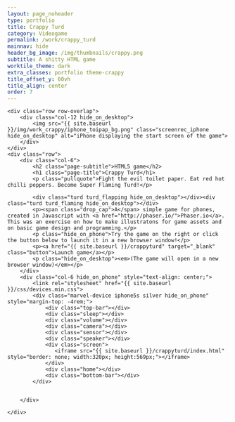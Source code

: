 ```yaml
---
layout: page_noheader
type: portfolio
title: Crappy Turd
category: Videogame
permalink: /work/crappy_turd
mainnav: hide
header_bg_image: /img/thumbnails/crappy.png
subtitle: A shitty HTML game 
worktile_theme: dark
extra_classes: portfolio theme-crappy
title_offset_y: 60vh
title_align: center
order: 7
---
```


<div class="wrapper">	

	<div class="row row-overlap">
		<div class="col-12 hide_on_desktop">
			<img src="{{ site.baseurl }}/img/work_crappy/iphone_toipap_bg.png" class="screenrec_iphone hide_on_desktop" alt="iPhone displaying the start screen of the game">
		</div>
	</div>
	<div class="row">
		<div class="col-6">		
			<h2 class="page-subtitle">HTML5 game</h2>
			<h1 class="page-title">Crappy Turd</h1>
			<p class="pullquote">Fight the evil toilet paper. Eat red hot chilli peppers. Become Super Flaming Turd!</p>
			
			<div class="turd turd_flapping hide_on_desktop"></div><div class="turd turd_flaming hide_on_desktop"></div>
			<p><span class="drop_cap">A</span> simple game for phones, created in Javascript with <a href="http://phaser.io/">Phaser.io</a>. This was an exercise on how to make illustratons for game assets and on basic game design and programming.</p>
			<p class="hide_on_phone">Try the game on the right or click the button below to launch it in a new browser window!</p>
			<p><a href="{{ site.baseurl }}/crappyturd" target="_blank" class="button">Launch game</a></p> 
			<p class="hide_on_desktop"><em>(The game will open in a new browser window)</em></p>	
		</div>			
		<div class="col-6 hide_on_phone" style="text-align: center;">					
			<link rel="stylesheet" href="{{ site.baseurl }}/css/devices.min.css">
			<div class="marvel-device iphone5s silver hide_on_phone" style="margin-top: -4rem;">
			    <div class="top-bar"></div>
			    <div class="sleep"></div>
			    <div class="volume"></div>
			    <div class="camera"></div>
			    <div class="sensor"></div>
			    <div class="speaker"></div>
			    <div class="screen">
			       <iframe src="{{ site.baseurl }}/crappyturd/index.html" style="border: none; width:320px; height:569px;"></iframe>
			    </div>
			    <div class="home"></div>
			    <div class="bottom-bar"></div>
			</div>

										
		</div>
			
	</div>

	

</div>
